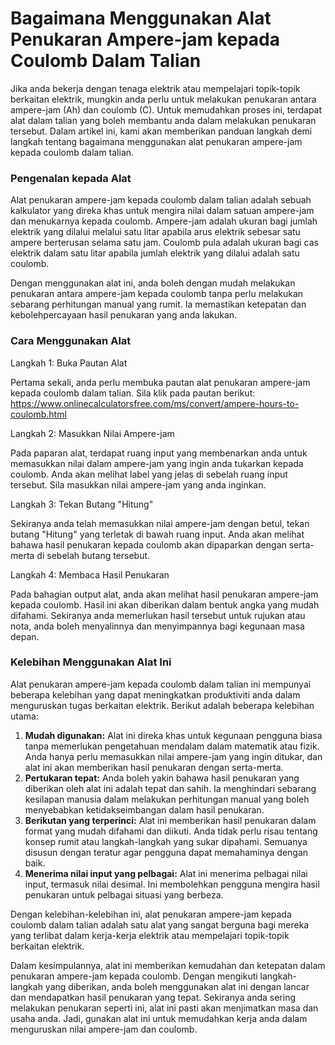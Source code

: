 Bagaimana Menggunakan Alat Penukaran Ampere-jam kepada Coulomb Dalam Talian
===========================================================================

Jika anda bekerja dengan tenaga elektrik atau mempelajari topik-topik berkaitan elektrik, mungkin anda perlu untuk melakukan penukaran antara ampere-jam (Ah) dan coulomb (C). Untuk memudahkan proses ini, terdapat alat dalam talian yang boleh membantu anda dalam melakukan penukaran tersebut. Dalam artikel ini, kami akan memberikan panduan langkah demi langkah tentang bagaimana menggunakan alat penukaran ampere-jam kepada coulomb dalam talian.

### Pengenalan kepada Alat

Alat penukaran ampere-jam kepada coulomb dalam talian adalah sebuah kalkulator yang direka khas untuk mengira nilai dalam satuan ampere-jam dan menukarnya kepada coulomb. Ampere-jam adalah ukuran bagi jumlah elektrik yang dilalui melalui satu litar apabila arus elektrik sebesar satu ampere berterusan selama satu jam. Coulomb pula adalah ukuran bagi cas elektrik dalam satu litar apabila jumlah elektrik yang dilalui adalah satu coulomb.

Dengan menggunakan alat ini, anda boleh dengan mudah melakukan penukaran antara ampere-jam kepada coulomb tanpa perlu melakukan sebarang perhitungan manual yang rumit. Ia memastikan ketepatan dan kebolehpercayaan hasil penukaran yang anda lakukan.

### Cara Menggunakan Alat

Langkah 1: Buka Pautan Alat

Pertama sekali, anda perlu membuka pautan alat penukaran ampere-jam kepada coulomb dalam talian. Sila klik pada pautan berikut: <https://www.onlinecalculatorsfree.com/ms/convert/ampere-hours-to-coulomb.html>

Langkah 2: Masukkan Nilai Ampere-jam

Pada paparan alat, terdapat ruang input yang membenarkan anda untuk memasukkan nilai dalam ampere-jam yang ingin anda tukarkan kepada coulomb. Anda akan melihat label yang jelas di sebelah ruang input tersebut. Sila masukkan nilai ampere-jam yang anda inginkan.

Langkah 3: Tekan Butang "Hitung"

Sekiranya anda telah memasukkan nilai ampere-jam dengan betul, tekan butang "Hitung" yang terletak di bawah ruang input. Anda akan melihat bahawa hasil penukaran kepada coulomb akan dipaparkan dengan serta-merta di sebelah butang tersebut.

Langkah 4: Membaca Hasil Penukaran

Pada bahagian output alat, anda akan melihat hasil penukaran ampere-jam kepada coulomb. Hasil ini akan diberikan dalam bentuk angka yang mudah difahami. Sekiranya anda memerlukan hasil tersebut untuk rujukan atau nota, anda boleh menyalinnya dan menyimpannya bagi kegunaan masa depan.

### Kelebihan Menggunakan Alat Ini

Alat penukaran ampere-jam kepada coulomb dalam talian ini mempunyai beberapa kelebihan yang dapat meningkatkan produktiviti anda dalam menguruskan tugas berkaitan elektrik. Berikut adalah beberapa kelebihan utama:

1. **Mudah digunakan:** Alat ini direka khas untuk kegunaan pengguna biasa tanpa memerlukan pengetahuan mendalam dalam matematik atau fizik. Anda hanya perlu memasukkan nilai ampere-jam yang ingin ditukar, dan alat ini akan memberikan hasil penukaran dengan serta-merta.
2. **Pertukaran tepat:** Anda boleh yakin bahawa hasil penukaran yang diberikan oleh alat ini adalah tepat dan sahih. Ia menghindari sebarang kesilapan manusia dalam melakukan perhitungan manual yang boleh menyebabkan ketidakseimbangan dalam hasil penukaran.
3. **Berikutan yang terperinci:** Alat ini memberikan hasil penukaran dalam format yang mudah difahami dan diikuti. Anda tidak perlu risau tentang konsep rumit atau langkah-langkah yang sukar dipahami. Semuanya disusun dengan teratur agar pengguna dapat memahaminya dengan baik.
4. **Menerima nilai input yang pelbagai:** Alat ini menerima pelbagai nilai input, termasuk nilai desimal. Ini membolehkan pengguna mengira hasil penukaran untuk pelbagai situasi yang berbeza.

Dengan kelebihan-kelebihan ini, alat penukaran ampere-jam kepada coulomb dalam talian adalah satu alat yang sangat berguna bagi mereka yang terlibat dalam kerja-kerja elektrik atau mempelajari topik-topik berkaitan elektrik.

Dalam kesimpulannya, alat ini memberikan kemudahan dan ketepatan dalam penukaran ampere-jam kepada coulomb. Dengan mengikuti langkah-langkah yang diberikan, anda boleh menggunakan alat ini dengan lancar dan mendapatkan hasil penukaran yang tepat. Sekiranya anda sering melakukan penukaran seperti ini, alat ini pasti akan menjimatkan masa dan usaha anda. Jadi, gunakan alat ini untuk memudahkan kerja anda dalam menguruskan nilai ampere-jam dan coulomb.